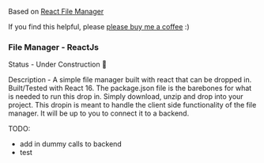 Based on [React File Manager](https://github.com/dailykit/react-file-manager/issues)

If you find this helpful, please [please buy me a coffee](https://www.buymeacoffee.com/jdallasw) :) 


### File Manager - ReactJs

Status - Under Construction 🚧  

Description - 
A simple file manager built with react that can be dropped in. Built/Tested with React 16. The package.json file is the barebones for what is needed to run this drop in. Simply download, unzip and drop into your project. This dropin is meant to handle the client side functionality of the file manager. It will be up to you to connect it to a backend.

TODO:
<ul>
<li>add in dummy calls to backend</li>
<li>test</li>
</ul>
